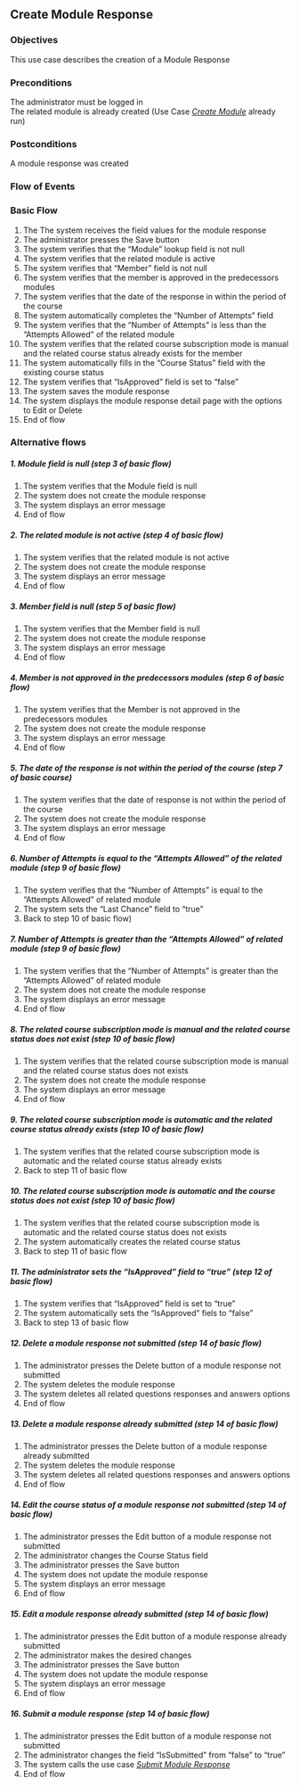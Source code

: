 ## Create Module Response
 
### Objectives 
This use case describes the creation of a Module Response
 
### Preconditions
The administrator must be logged in  
The related module is already created (Use Case [*Create Module*](https://github.com/FieloIncentiveAutomation/fieloelr/blob/feature/elrbackend/doc/UC-ELR-0003-Create%20Module.md) already run)
 
### Postconditions
A module response was created
 
### Flow of Events
 
### Basic Flow
   1. The The system receives the field values for the module response
   2. The administrator presses the Save button
   3. The system verifies that the “Module” lookup field is not null
   4. The system verifies that the related module is active
   5. The system verifies that “Member” field is not null
   6. The system verifies that the member is approved in the predecessors modules
   7. The system verifies that the date of the response in within the period of the course
   8. The system automatically completes the “Number of Attempts” field
   9. The system verifies that the “Number of Attempts” is less than the “Attempts Allowed” of the related module
   10. The system verifies that the related course subscription mode is manual and the related course status already exists for the member   
   11. The system automatically fills in the “Course Status” field with the existing course status
   12. The system verifies that “IsApproved” field is set to “false”
   13. The system saves the module response
   14. The system displays the module response detail page with the options to Edit or Delete
   15. End of flow
 
### Alternative flows
 
##### 1. Module field is null (step 3 of basic flow)
   1. The system verifies that the Module field is null
   2. The system does not create the module response
   3. The system displays an error message
   4. End of flow
 
##### 2. The related module is not active (step 4 of basic flow)
   1. The system verifies that the related module is not active
   2. The system does not create the module response
   3. The system displays an error message
   4. End of flow
 
##### 3. Member field is null (step 5 of basic flow)
   1. The system verifies that the Member field is null
   2. The system does not create the module response
   3. The system displays an error message
   4. End of flow
 
##### 4. Member is not approved in the predecessors modules (step 6 of basic flow)
   1. The system verifies that the Member is not approved in the predecessors modules
   2. The system does not create the module response
   3. The system displays an error message
   4. End of flow
 
##### 5. The date of the response is not within the period of the course (step 7 of basic course)
   1. The system verifies that the date of response is not within the period of the course
   2.  The system does not create the module response
   3. The system displays an error message
   4. End of flow
 
##### 6. Number of Attempts is equal to the “Attempts Allowed” of the related module (step 9 of basic flow)
   1. The system verifies that the “Number of Attempts” is equal to the “Attempts Allowed” of related module
   2. The system sets the “Last Chance” field to “true”
   3. Back to step 10 of basic flow)
 
##### 7. Number of Attempts is greater than the “Attempts Allowed” of related module (step 9 of basic flow)
   1. The system verifies that the “Number of Attempts” is greater than the “Attempts Allowed” of related module
   2. The system does not create the module response
   3. The system displays an error message
   4. End of flow
 
##### 8. The related course subscription mode is manual and the related course status does not exist (step 10 of basic flow)
   1. The system verifies that the related course subscription mode is manual and the related course status does not exists
   2. The system does not create the module response
   3. The system displays an error message
   4. End of flow
 
##### 9. The related course subscription mode is automatic and the related course status already exists (step 10 of basic flow)
   1. The system verifies that the related course subscription mode is automatic and the related course status already exists
   2. Back to step 11 of basic flow
 
##### 10. The related course subscription mode is automatic and the course status does not exist (step 10 of basic flow)
   1. The system verifies that the related course subscription mode is automatic and the related course status does not exists
   2. The system automatically creates the related course status
   3. Back to step 11 of basic flow
 
##### 11. The administrator sets the “IsApproved” field to “true” (step 12 of basic flow)
   1. The system verifies that “IsApproved” field is set to “true”
   2. The system automatically sets the “IsApproved” fiels to “false”
   3. Back to step 13 of basic flow
 
##### 12. Delete a module response not submitted (step 14 of basic flow)
   1. The administrator presses the Delete button of a module response not submitted 
   2. The system deletes the module response
   3. The system deletes all related questions responses and answers options
   4. End of flow
 
##### 13. Delete a module response already submitted (step 14 of basic flow)
   1. The administrator presses the Delete button of a module response already submitted
   2. The system deletes the module response
   3. The system deletes all related questions responses and answers options
   4. End of flow
 
##### 14. Edit the course status of a module response not submitted (step 14 of basic flow)
   1. The administrator presses the Edit button of a module response not submitted
   2. The administrator changes the Course Status field
   3. The administrator presses the Save button
   4. The system does not update the module response
   5. The system displays an error message
   6. End of flow
 
##### 15. Edit a module response already submitted (step 14 of basic flow)
   1. The administrator presses the Edit button of a module response already submitted 
   2. The administrator makes the desired changes 
   3. The administrator presses the Save button
   4. The system does not update the module response
   5. The system displays an error message
   6. End of flow
 
##### 16. Submit a module response (step 14 of basic flow)
   1. The administrator presses the Edit button of a module response not submitted
   2. The administrator changes the field “IsSubmitted” from “false” to “true”
   3. The system calls the use case [*Submit Module Response*](https://github.com/FieloIncentiveAutomation/fieloelr/blob/feature/elrbackend/doc/UC-ELR-0010-Submit%20Module%20Response.md)
   4. End of flow

